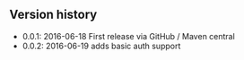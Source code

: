## Version history
* 0.0.1: 2016-06-18 First release via GitHub / Maven central
* 0.0.2: 2016-06-19 adds basic auth support
